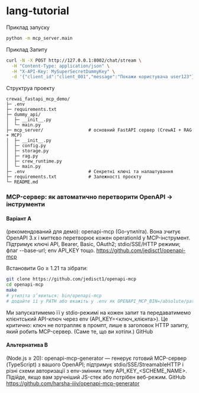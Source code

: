 # lang-tutorial

Приклад запуску
```bash
python -m mcp_server.main
```

Приклад Запиту
```bash
curl -N -X POST http://127.0.0.1:8002/chat/stream \
  -H "Content-Type: application/json" \
  -H "X-API-Key: MySuperSecretDummyKey" \
  -d '{"client_id":"client_001","message":"Покажи користувача user123"}'

```

Структруа проекту
```
crewai_fastapi_mcp_demo/
├─ .env
├─ requirements.txt
├─ dummy_api/
│  ├─ __init__.py
│  └─ main.py
├─ mcp_server/                 # основний FastAPI сервер (CrewAI + RAG + MCP)
│  ├─ __init__.py
│  ├─ config.py
│  ├─ storage.py
│  ├─ rag.py
│  ├─ crew_runtime.py
│  └─ main.py
├─ .env                        # Секретні ключі та налаштування
├─ requirements.txt            # Залежності проєкту
└─ README.md
```

### MCP-сервер: як автоматично перетворити OpenAPI → інструменти
#### Варіант A
(рекомендований для демо): openapi-mcp (Go-утиліта). Вона зчитує OpenAPI 3.x і миттєво перетворює кожен operationId у MCP-інструмент. Підтримує ключі API, Bearer, Basic, OAuth2; stdio/SSE/HTTP режими; флаг --base-url; env API_KEY тощо. 
https://github.com/jedisct1/openapi-mcp

Встановити Go ≥ 1.21 та зібрати:

```bash
git clone https://github.com/jedisct1/openapi-mcp
cd openapi-mcp
make
# утиліта з’явиться: bin/openapi-mcp
# додайте її у PATH або вкажіть у .env як OPENAPI_MCP_BIN=/absolute/path/to/openapi-mcp
```
Ми запускатимемо її у stdio-режимі на кожен запит та передаватимемо клієнтський API-ключ через env (API_KEY=<ключ_клієнта>). Це критично: ключ не потрапляє в промпт, лише в заголовок HTTP запиту, який робить MCP-сервер. (Саме те, що ви хотіли.) 
GitHub

#### Альтернатива B 
(Node.js ≥ 20): openapi-mcp-generator — генерує готовий MCP-сервер (TypeScript) з вашого OpenAPI; підтримує stdio/SSE/StreamableHTTP і різні схеми авторизації з env-змінних типу API_KEY_<SCHEME_NAME>. Підійде, якщо вам зручніший JS-стек або потрібен веб-режим. 
GitHub
https://github.com/harsha-iiiv/openapi-mcp-generator